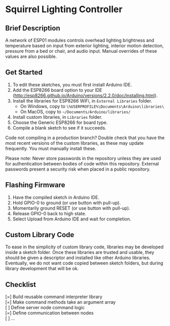 # Squirrel Lighting Controller

## Brief Description

A network of ESP01 modules controls overhead lighting brightness and temperature based on input from exterior lighting, interior motion detection, pressure from a bed or chair, and audio input. Manual overrides of these values are also possible.

## Get Started

1. To edit these sketches, you must first install Arduino IDE.
2. Add the ESP8266 board option to your IDE (http://esp8266.github.io/Arduino/versions/2.2.0/doc/installing.html).
3. Install the libraries for ESP8266 WiFi, in `External Libraries` folder.
    - On Windows, copy to `\%USERPROFILE%\Documents\Arduino\libraries\`
	- On MacOS, copy to `~/Documents/Arduino/libraries/`
4. Install custom libraries, in `Libraries` folder. 
5. Choose the Generic ESP8266 for board type.
6. Compile a blank sketch to see if it succeeds.

Code not compiling in a production branch? Double check that you have the most 
recent versions of the custom libraries, as these may update frequently. You 
must manually install these. 

Please note: Never store passwords in the repository unless they are used 
for authentication between bodies of code within this repository. External
passwords present a security risk when placed in a public repository. 

## Flashing Firmware

1. Have the compiled sketch in Arduino IDE.
2. Hold GPIO-0 to ground (or use button with pull-up).
3. Momentarily ground RESET (or use button with pull-up).
4. Release GPIO-0 back to high state.
5. Select Upload from Arduino IDE and wait for completion.

## Custom Library Code

To ease in the simplicity of custom library code, libraries may be developed inside a sketch folder. Once these libraries are trusted and usable, they should be given a descriptor and installed like other Arduino libraries. Eventually, we do not want code copied between sketch folders, but during library development that will be ok. 

## Checklist

[=] Build reusable command interpreter library  
[=] Make command methods take an argument array  
[ ] Define server node command logic  
[=] Define communication between nodes  
[ ] ...

